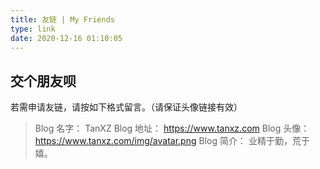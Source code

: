 ```yaml
---
title: 友链 | My Friends
type: link
date: 2020-12-16 01:10:05
---
```


## 交个朋友呗
若需申请友链，请按如下格式留言。（请保证头像链接有效）
> Blog 名字： TanXZ
> Blog 地址： https://www.tanxz.com
> Blog 头像： https://www.tanxz.com/img/avatar.png
> Blog 简介： 业精于勤，荒于嬉。